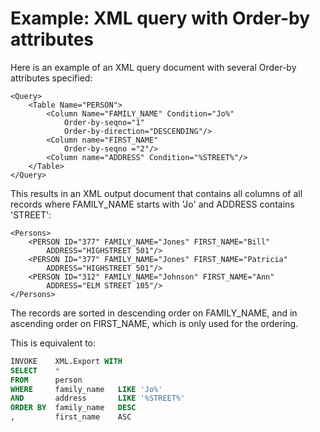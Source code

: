 # Example: XML query with Order-by attributes

Here is an example of an XML query document with several Order-by attributes specified:

```language-xml
<Query>
    <Table Name="PERSON">
        <Column Name="FAMILY_NAME" Condition="Jo%"
            Order-by-seqno="1"
            Order-by-direction="DESCENDING"/>
        <Column name="FIRST_NAME"
            Order-by-seqno ="2"/>
        <Column name="ADDRESS" Condition="%STREET%"/>
    </Table>
</Query>

```

This results in an XML output document that contains all columns of all records where FAMILY_NAME starts with 'Jo' and ADDRESS contains 'STREET':

```language-xml
<Persons>
    <PERSON ID="377" FAMILY_NAME="Jones" FIRST_NAME="Bill"
        ADDRESS="HIGHSTREET 501"/>
    <PERSON ID="377" FAMILY_NAME="Jones" FIRST_NAME="Patricia"
        ADDRESS="HIGHSTREET 501"/>
    <PERSON ID="312" FAMILY_NAME="Johnson" FIRST_NAME="Ann"
        ADDRESS="ELM STREET 105"/>
</Persons>

```

The records are sorted in descending order on FAMILY_NAME, and in ascending order on FIRST_NAME, which is only used for the ordering.

This is equivalent to:

```sql
INVOKE    XML.Export WITH
SELECT    *
FROM      person
WHERE     family_name   LIKE 'Jo%'
AND       address       LIKE '%STREET%'
ORDER BY  family_name   DESC
,         first_name    ASC

```
